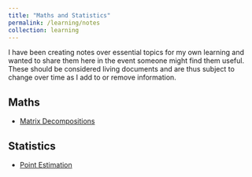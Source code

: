 ```yaml
---
title: "Maths and Statistics"
permalink: /learning/notes
collection: learning
---
```


I have been creating notes over essential topics for my own learning and wanted to share them here in the event someone might find them useful. These should be considered living documents and are thus subject to change over time as I add to or remove information. 

## Maths 
- [Matrix Decompositions](/files/Matrix%20Decompositions.pdf)

## Statistics 
- [Point Estimation](/files/Statistics%20-%20Point%20Estimation.pdf)
